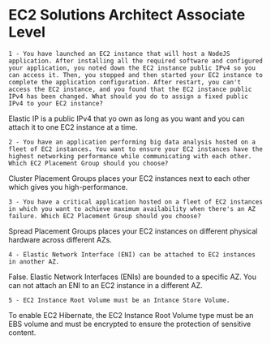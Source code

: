 # EC2 Solutions Architect Associate Level

`1 - You have launched an EC2 instance that will host a NodeJS application. After installing all the required software and configured your application, you noted down the EC2 instance public IPv4 so you can access it. Then, you stopped and then started your EC2 instance to complete the application configuration. After restart, you can't access the EC2 instance, and you found that the EC2 instance public IPv4 has been changed. What should you do to assign a fixed public IPv4 to your EC2 instance?`

Elastic IP is a public IPv4 that yo own as long as you want and you can attach it to one EC2 instance at a time.

`2 - You have an application performing big data analysis hosted on a fleet of EC2 instances. You want to ensure your EC2 instances have the highest networking performance while communicating with each other. Which EC2 Placement Group should you choose?`

Cluster Placement Groups places your EC2 instances next to each other which gives you high-performance.

`3 - You have a critical application hosted on a fleet of EC2 instances in which you want to achieve maximum availability when there's an AZ failure. Which EC2 Placement Group should you choose?`

Spread Placement Groups places your EC2 instances on different physical hardware across different AZs.

`4 - Elastic Network Interface (ENI) can be attached to EC2 instances in another AZ.`

False. Elastic Network Interfaces (ENIs) are bounded to a specific AZ. You can not attach an ENI to an EC2 instance in a different AZ.

`5 - EC2 Instance Root Volume must be an Intance Store Volume.`

To enable EC2 Hibernate, the EC2 Instance Root Volume type must be an EBS volume and must be encrypted to ensure the protection of sensitive content.
